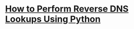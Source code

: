 # [How to Perform Reverse DNS Lookups Using Python](https://thepythoncode.com/article/reverse-dns-lookup-with-python)